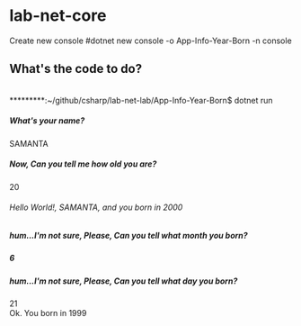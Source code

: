 # lab-net-core
Create new console 
#dotnet new console -o App-Info-Year-Born -n console 

<h2>What's the code to do?</h2>
<br/>
*********:~/github/csharp/lab-net-lab/App-Info-Year-Born$ dotnet run
<p>
<h5>What's your name?</h5> 
SAMANTA</br>
<h5>Now, Can you tell me how old you are?</h5>
20</br>
<h6>Hello World!, SAMANTA, and you born in 2000</h6>
<h5>hum...I'm not sure, Please, Can you tell what month you born?<h5>
6</br>
<h5>hum...I'm not sure, Please, Can you tell what day you born?</h5>
21</br>
</h5>Ok. You born in 1999</h5>
